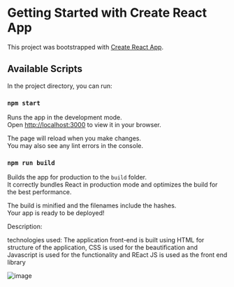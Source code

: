# Getting Started with Create React App

This project was bootstrapped with [Create React App](https://github.com/facebook/create-react-app).

## Available Scripts

In the project directory, you can run:

### `npm start`

Runs the app in the development mode.\
Open [http://localhost:3000](http://localhost:3000) to view it in your browser.

The page will reload when you make changes.\
You may also see any lint errors in the console.



### `npm run build`

Builds the app for production to the `build` folder.\
It correctly bundles React in production mode and optimizes the build for the best performance.

The build is minified and the filenames include the hashes.\
Your app is ready to be deployed!

Description:

technologies used:
The application front-end is built using HTML for structure of the application, CSS is used for the beautification and Javascript is used for the functionality and REact JS is used as the front end library

![image](https://github.com/Sandeep4168/monsters-rolodex/assets/66716661/00498721-51ca-4c9f-8307-933aee1b351f)





